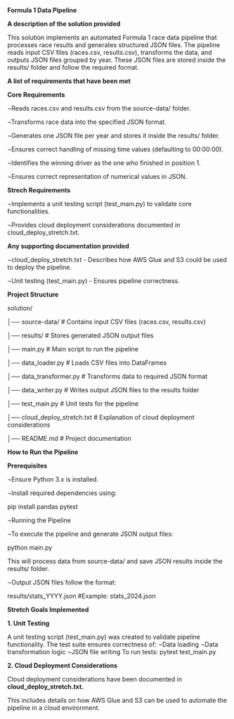 
**Formula 1 Data Pipeline**

**A description of the solution provided**

This solution implements an automated Formula 1 race data pipeline that processes race results and generates structured JSON files. The pipeline reads input CSV files (races.csv, results.csv), transforms the data, and outputs JSON files grouped by year. These JSON files are stored inside the results/ folder and follow the required format.

**A list of requirements that have been met**

**Core Requirements**

¬Reads races.csv and results.csv from the source-data/ folder.

¬Transforms race data into the specified JSON format.

¬Generates one JSON file per year and stores it inside the results/ folder.

¬Ensures correct handling of missing time values (defaulting to 00:00:00).

¬Identifies the winning driver as the one who finished in position 1.

¬Ensures correct representation of numerical values in JSON.

**Strech Requirements**

¬Implements a unit testing script (test_main.py) to validate core functionalities.

¬Provides cloud deployment considerations documented in cloud_deploy_stretch.txt.

**Any supporting documentation provided**

¬cloud_deploy_stretch.txt - Describes how AWS Glue and S3 could be used to deploy the pipeline.

¬Unit testing (test_main.py) - Ensures pipeline correctness.


**Project Structure**


solution/

│── source-data/        # Contains input CSV files (races.csv, results.csv)

│── results/            # Stores generated JSON output files

│── main.py             # Main script to run the pipeline

│── data_loader.py      # Loads CSV files into DataFrames

│── data_transformer.py # Transforms data to required JSON format

│── data_writer.py      # Writes output JSON files to the results folder

│── test_main.py        # Unit tests for the pipeline

│── cloud_deploy_stretch.txt # Explanation of cloud deployment considerations

│── README.md           # Project documentation

**How to Run the Pipeline**

**Prerequisites**

¬Ensure Python 3.x is installed.

¬Install required dependencies using:

  pip install pandas pytest
  
¬Running the Pipeline

¬To execute the pipeline and generate JSON output files:

  python main.py
  
This will process data from source-data/ and save JSON results inside the results/ folder.

¬Output JSON files follow the format:

  results/stats_YYYY.json  #Example: stats_2024.json
  

**Stretch Goals Implemented**

**1. Unit Testing**

A unit testing script (test_main.py) was created to validate pipeline functionality.
The test suite ensures correctness of:
¬Data loading
¬Data transformation logic
¬JSON file writing
To run tests:
  pytest test_main.py
  
**2. Cloud Deployment Considerations**

Cloud deployment considerations have been documented in **cloud_deploy_stretch.txt.**

This includes details on how AWS Glue and S3 can be used to automate the pipeline in a cloud environment.
